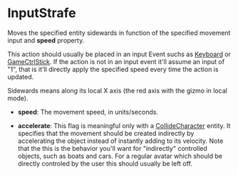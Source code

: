 # InputStrafe

Moves the specified entity sidewards in function of the specified
movement input and **speed** property.

This action should usually be placed in an input Event suchs as
[Keyboard](./Event/Keyboard) or [GameCtrlStick](./Event/GameCtrlStick). If
the action is not in an input event it'll assume an input of "1", that
is it'll directly apply the specified speed every time the action is
updated.

Sidewards means along its local X axis (the red axis with the gizmo in
local mode).

-   **speed**: The movement speed, in units/seconds.

<!-- -->

-   **accelerate**: This flag is meaningful only with a
    [CollideCharacter](./Entity/CollideCharacter) entity. It specifies
    that the movement should be created indirectly by accelerating the
    object instead of instantly adding to its velocity. Note that the
    this is the behavior you'll want for "indirectly" controlled
    objects, such as boats and cars. For a regular avatar which should
    be directly controled by the user this should usually be left off.
